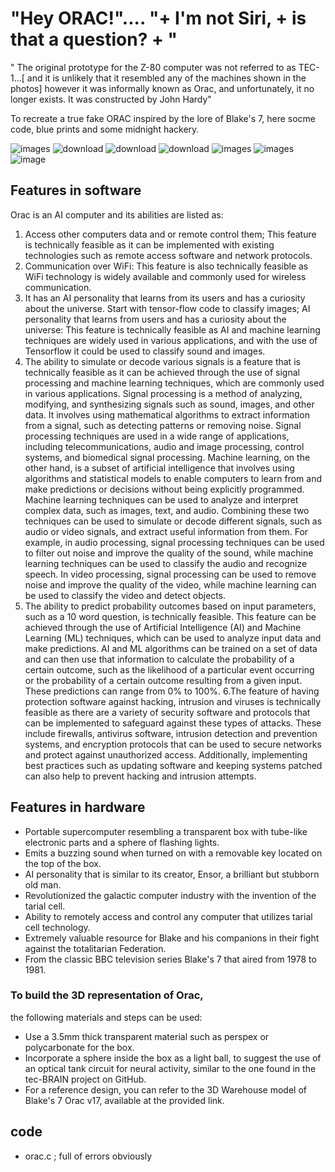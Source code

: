 # "Hey ORAC!".... "+ I'm not Siri, + is that a question? + "

" The original prototype for the Z-80 computer was not referred to as TEC-1...[ and it is unlikely that it resembled any of the machines shown in the photos] however it was informally known as Orac, and unfortunately, it no longer exists. It was constructed by John Hardy"

To recreate a true fake ORAC inspired by the lore of Blake's 7, here socme code, blue prints and some midnight hackery.

![images](https://user-images.githubusercontent.com/58069246/169675890-4557e685-832e-451e-829e-feefe77f64c5.jpg)
![download](https://user-images.githubusercontent.com/58069246/169675835-ab187108-cb51-4a44-87c6-ca178ea2161c.jpg)
![download](https://user-images.githubusercontent.com/58069246/169675838-ca833971-0bee-4d0f-902f-f78c6dce8527.jpg)
![download](https://user-images.githubusercontent.com/58069246/169675840-553afba7-b9c4-4b8d-86f9-3fe824de500c.jpg)
![images](https://user-images.githubusercontent.com/58069246/169675860-b0449ad9-9547-4bf6-9fc4-ef7455326439.jpg)
![images](https://user-images.githubusercontent.com/58069246/169675869-3858f736-2d1b-4571-95fb-fb4276c5dfcd.jpg)
![image](https://github.com/user-attachments/assets/44b46d69-c689-4207-a42f-08b8e14e5103)



## Features in software
Orac is an AI computer and its abilities are listed as: 
1. Access other computers data and or remote control them; This feature is technically feasible as it can be implemented with existing technologies such as remote access software and network protocols.
2. Communication over WiFi: This feature is also technically feasible as WiFi technology is widely available and commonly used for wireless communication.
3. It has an AI personality that learns from its users and has a curiosity about the universe. Start with tensor-flow code to classify images; AI personality that learns from users and has a curiosity about the universe: This feature is technically feasible as AI and machine learning techniques are widely used in various applications, and with the use of Tensorflow it could be used to classify sound and images.
4. The ability to simulate or decode various signals is a feature that is technically feasible as it can be achieved through the use of signal processing and machine learning techniques, which are commonly used in various applications. Signal processing is a method of analyzing, modifying, and synthesizing signals such as sound, images, and other data. It involves using mathematical algorithms to extract information from a signal, such as detecting patterns or removing noise. Signal processing techniques are used in a wide range of applications, including telecommunications, audio and image processing, control systems, and biomedical signal processing.
Machine learning, on the other hand, is a subset of artificial intelligence that involves using algorithms and statistical models to enable computers to learn from and make predictions or decisions without being explicitly programmed. Machine learning techniques can be used to analyze and interpret complex data, such as images, text, and audio.
Combining these two techniques can be used to simulate or decode different signals, such as audio or video signals, and extract useful information from them. For example, in audio processing, signal processing techniques can be used to filter out noise and improve the quality of the sound, while machine learning techniques can be used to classify the audio and recognize speech. In video processing, signal processing can be used to remove noise and improve the quality of the video, while machine learning can be used to classify the video and detect objects.
5. The ability to predict probability outcomes based on input parameters, such as a 10 word question, is technically feasible. This feature can be achieved through the use of Artificial Intelligence (AI) and Machine Learning (ML) techniques, which can be used to analyze input data and make predictions. AI and ML algorithms can be trained on a set of data and can then use that information to calculate the probability of a certain outcome, such as the likelihood of a particular event occurring or the probability of a certain outcome resulting from a given input. These predictions can range from 0% to 100%. 
6.The feature of having protection software against hacking, intrusion and viruses is technically feasible as there are a variety of security software and protocols that can be implemented to safeguard against these types of attacks. These include firewalls, antivirus software, intrusion detection and prevention systems, and encryption protocols that can be used to secure networks and protect against unauthorized access. Additionally, implementing best practices such as updating software and keeping systems patched can also help to prevent hacking and intrusion attempts.

## Features in hardware
- Portable supercomputer resembling a transparent box with tube-like electronic parts and a sphere of flashing lights.
- Emits a buzzing sound when turned on with a removable key located on the top of the box.
- AI personality that is similar to its creator, Ensor, a brilliant but stubborn old man.
- Revolutionized the galactic computer industry with the invention of the tarial cell.
- Ability to remotely access and control any computer that utilizes tarial cell technology.
- Extremely valuable resource for Blake and his companions in their fight against the totalitarian Federation.
- From the classic BBC television series Blake's 7 that aired from 1978 to 1981.



### To build the 3D representation of Orac, 
the following materials and steps can be used:
- Use a 3.5mm thick transparent material such as perspex or polycarbonate for the box.
- Incorporate a sphere inside the box as a light ball, to suggest the use of an optical tank circuit for neural activity, similar to the one found in the tec-BRAIN project on GitHub.
- For a reference design, you can refer to the 3D Warehouse model of Blake's 7 Orac v17, available at the provided link.

##  code 
- orac.c ; full of errors obviously 

